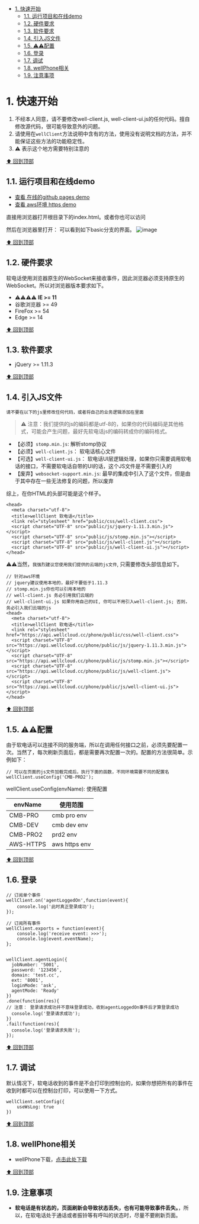 <!-- TOC -->

- [1. 快速开始](#1-快速开始)
  - [1.1. 运行项目和在线demo](#11-运行项目和在线demo)
  - [1.2. 硬件要求](#12-硬件要求)
  - [1.3. 软件要求](#13-软件要求)
  - [1.4. 引入JS文件](#14-引入js文件)
  - [1.5. :warning::warning:配置](#15-warningwarning配置)
  - [1.6. 登录](#16-登录)
  - [1.7. 调试](#17-调试)
  - [1.8. wellPhone相关](#18-wellphone相关)
  - [1.9. 注意事项](#19-注意事项)

<!-- /TOC -->

# 1. 快速开始
1. 不经本人同意，请不要修改well-client.js, well-client-ui.js的任何代码。擅自修改源代码，很可能导致意外的问题。
2. 请使用在`wellClient`方法说明中含有的方法，使用没有说明文档的方法，并不能保证这些方法的功能稳定性。
3. :warning: 表示这个地方需要特别注意的

[⬆ 回到顶部](#1-快速开始)

## 1.1. 运行项目和在线demo

- [查看 在线的github pages demo](https://wangduanduan.github.io/wellclient/)
- [查看 aws环境 https demo](https://api.wellcloud.cc/phone/)

直接用浏览器打开根目录下的index.html。或者你也可以访问


然后在浏览器里打开： 可以看到如下basic分支的界面。
![image](./public/img/demo2.jpg)

[⬆ 回到顶部](#1-快速开始)


## 1.2. 硬件要求

软电话使用浏览器原生的WebSocket来接收事件，因此浏览器必须支持原生的WebSocket。所以对浏览器版本要求如下。

 - :warning::warning::warning::warning: **IE >= 11**
 - 谷歌浏览器 >= 49
 - FireFox >= 54
 - Edge >= 14

 [⬆ 回到顶部](#1-快速开始)

## 1.3. 软件要求
- jQuery >= 1.11.3

[⬆ 回到顶部](#1-快速开始)

## 1.4. 引入JS文件
`请不要在以下的js里修改任何代码，或者将自己的业务逻辑添加在里面`

> :warning: 注意：我们提供的js的编码都是utf-8的，如果你的代码编码是其他格式，可能会产生问题，最好先软电话js的编码转成你的编码格式。

- 【必须】`stomp.min.js`: 解析stomp协议
- 【必须】`well-client.js`： 软电话核心文件
- 【可选】`well-client-ui.js`： 软电话UI层逻辑处理，如果你只需要调用软电话的接口，不需要软电话自带的UI的话，这个JS文件是不需要引入的
- 【废弃】`websocket-support.min.js`: 最早的集成中引入了这个文件，但是由于其中存在一些无法修复的问题，所以废弃

综上，在你HTML的头部可能是这个样子。
```
<head>
  <meta charset="utf-8">
  <title>wellClient 软电话</title>
  <link rel="stylesheet" href="public/css/well-client.css">
  <script charset="UTF-8" src="public/js/jquery-1.11.3.min.js"></script>
  <script charset="UTF-8" src="public/js/stomp.min.js"></script>
  <script charset="UTF-8" src="public/js/well-client.js"></script>
  <script charset="UTF-8" src="public/js/well-client-ui.js"></script>
</head>
```

:warning::warning:当然，`我强烈建议您使用我们提供的云端的js文件`, 只需要修改头部信息如下。
```
// 针对aws环境
// jquery建议使用本地的，最好不要低于1.11.3
// stomp.min.js你也可以引用本地的
// well-client.js 务必引用我们云端的
// well-client-ui.js 如果你用自己的UI, 你可以不用引入well-client.js; 否则，务必引入我们云端的js
<head>
  <meta charset="utf-8">
  <title>wellClient 软电话</title>
  <link rel="stylesheet" href="https://api.wellcloud.cc/phone/public/css/well-client.css">
  <script charset="UTF-8" src="https://api.wellcloud.cc/phone/public/js/jquery-1.11.3.min.js"></script>
  <script charset="UTF-8" src="https://api.wellcloud.cc/phone/public/js/stomp.min.js"></script>
  <script charset="UTF-8" src="https://api.wellcloud.cc/phone/public/js/well-client.js"></script>
  <script charset="UTF-8" src="https://api.wellcloud.cc/phone/public/js/well-client-ui.js"></script>
</head>
```

[⬆ 回到顶部](#1-快速开始)

## 1.5. :warning::warning:配置
由于软电话可以连接不同的服务端，所以在调用任何接口之前，必须先要配置一次。当然了，每次刷新页面后，都是需要再次配置一次的。配置的方法很简单。示例如下：

```
// 可以在页面的js文件加载完成后，执行下面的函数，不同环境需要不同的配置名
wellClient.useConfig('CMB-PRD2');
```
wellClient.useConfig(envName): 使用配置

envName | 使用范围
--- | ---
CMB-PRO | cmb pro env
CMB-DEV | cmb dev env
CMB-PRO2 | prd2 env 
AWS-HTTPS | aws https env

[⬆ 回到顶部](#1-快速开始)

## 1.6. 登录
```
// 订阅单个事件
wellClient.on('agentLoggedOn',function(event){
    console.log('此时真正登录成功');
});

// 订阅所有事件
wellClient.exports = function(event){
    console.log('receive event: >>>');
    console.log(event.eventName);
};


wellClient.agentLogin({
  jobNumber: '5001',
  password: '123456',
  domain: 'test.cc',
  ext: '8001',
  loginMode: 'ask',
  agentMode: 'Ready'
})
.done(function(res){
// 注意： 登录请求成功并不意味登录成功，收到agentLoggedOn事件后才算登录成功
  console.log('登录请求成功');
})
.fail(function(res){
  console.log('登录请求失败');
});
```
[⬆ 回到顶部](#1-快速开始)

## 1.7. 调试
默认情况下，软电话收到的事件是不会打印到控制台的，如果你想把所有的事件在收到时都可以在控制台打印，可以使用一下方式。
```
wellClient.setConfig({
    useWsLog: true
})
```

[⬆ 回到顶部](#1-快速开始)

## 1.8. wellPhone相关
- wellPhone下载，[点击此处下载](http://www.welljoint.com/wellPhone.zip)

[⬆ 回到顶部](#1-快速开始)

## 1.9. 注意事项

- **软电话是有状态的，页面刷新会导致状态丢失，也有可能导致事件丢失。**，所以，在软电话处于通话或者振铃等有呼叫的状态时，尽量不要刷新页面。





